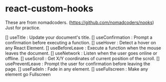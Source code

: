 # react-custom-hooks

These are from nomadcoders. (https://github.com/nomadcoders/nooks)
Just for practice.

[] useTitle : Update your document's title.
[] useConfirmation : Prompt a confirmation before executing a function.
[] useHover : Detect a hover on any React Element.
[] useBeforeLeave : Execute a function when the mouse leaves the document.
[] useNetwork : Listen when the user goes online or offline.
[] useScroll : Get X/Y coordinates of current position of the scroll.
[] usePreventLeave : Prompt the user for confirmation before leaving the page.
[] useFadeIn : Fade in any element.
[] useFullscreen : Make any element go Fullscreen
